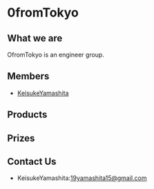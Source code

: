 # 0fromTokyo

## What we are 

OfromTokyo is an engineer group.

## Members

- [KeisukeYamashita](https://github.com/KeisukeYamashita)

## Products

## Prizes

## Contact Us

- KeisukeYamashita:19yamashita15@gmail.com
